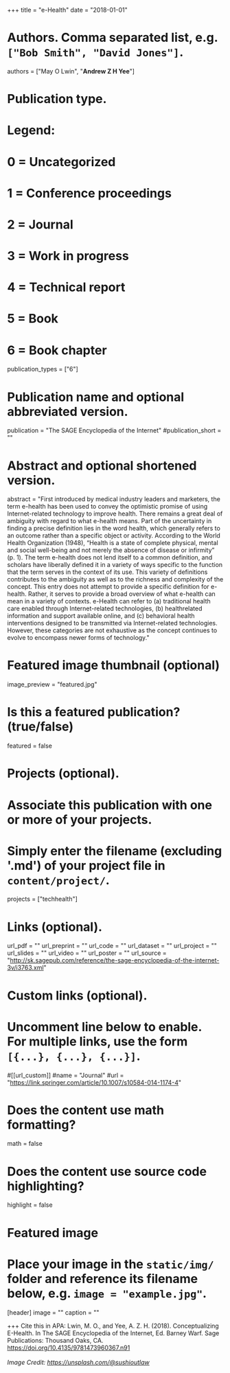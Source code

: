 +++
title = "e-Health"
date = "2018-01-01"

# Authors. Comma separated list, e.g. `["Bob Smith", "David Jones"]`.

authors = ["May O Lwin", "**Andrew Z H Yee**"]

# Publication type.
# Legend:
# 0 = Uncategorized
# 1 = Conference proceedings
# 2 = Journal
# 3 = Work in progress
# 4 = Technical report
# 5 = Book
# 6 = Book chapter
publication_types = ["6"]

# Publication name and optional abbreviated version.
publication = "The SAGE Encyclopedia of the Internet"
#publication_short = ""

# Abstract and optional shortened version.

abstract = "First introduced by medical industry leaders and marketers, the term e-health has been used to convey the optimistic promise of using Internet-related technology to improve health. There remains a great deal of ambiguity with regard to what e-health means. Part of the uncertainty in finding a precise definition lies in the word health, which generally refers to an outcome rather than a specific object or activity. According to the World Health Organization (1948), “Health is a state of complete physical, mental and social well-being and not merely the absence of disease or infirmity” (p. 1). The term e-health does not lend itself to a common definition, and scholars have liberally defined it in a variety of ways specific to the function that the term serves in the context of its use. This variety of definitions contributes to the ambiguity as well as to the richness and complexity of the concept. This entry does not attempt to provide a specific definition for e-health. Rather, it serves to provide a broad overview of what e-health can mean in a variety of contexts. e-Health can refer to (a) traditional health care enabled through Internet-related technologies, (b) healthrelated information and support available online, and (c) behavioral health interventions designed to be transmitted via Internet-related technologies. However, these categories are not exhaustive as the concept continues to evolve to encompass newer forms of technology."

# Featured image thumbnail (optional)
image_preview = "featured.jpg"

# Is this a featured publication? (true/false)
featured = false

# Projects (optional).
#   Associate this publication with one or more of your projects.
#   Simply enter the filename (excluding '.md') of your project file in `content/project/`.
projects = ["techhealth"]

# Links (optional).
url_pdf = ""
url_preprint = ""
url_code = ""
url_dataset = ""
url_project = ""
url_slides = ""
url_video = ""
url_poster = ""
url_source = "http://sk.sagepub.com/reference/the-sage-encyclopedia-of-the-internet-3v/i3763.xml"

# Custom links (optional).
#   Uncomment line below to enable. For multiple links, use the form `[{...}, {...}, {...}]`.
#[[url_custom]]
#name = "Journal"
#url = "https://link.springer.com/article/10.1007/s10584-014-1174-4"

# Does the content use math formatting?
math = false

# Does the content use source code highlighting?
highlight = false
  
# Featured image
# Place your image in the `static/img/` folder and reference its filename below, e.g. `image = "example.jpg"`.
[header]
image = ""
caption = ""

+++
Cite this in APA: Lwin, M. O., and Yee, A. Z. H. (2018). Conceptualizing E-Health. In The SAGE Encyclopedia of the Internet, Ed. Barney Warf. Sage Publications: Thousand Oaks, CA. https://doi.org/10.4135/9781473960367.n91
<br/>
<br/>
*Image Credit: https://unsplash.com/@sushioutlaw*
